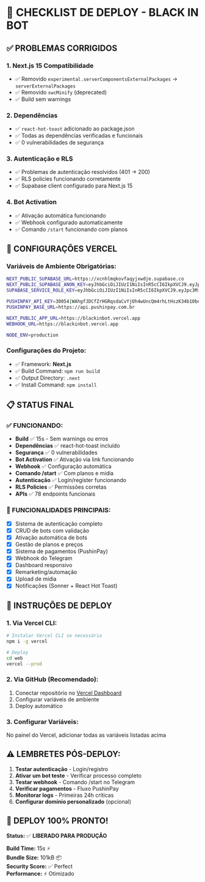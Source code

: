 # 🚀 CHECKLIST DE DEPLOY - BLACK IN BOT

## ✅ PROBLEMAS CORRIGIDOS

### 1. **Next.js 15 Compatibilidade**
- ✅ Removido `experimental.serverComponentsExternalPackages` → `serverExternalPackages`
- ✅ Removido `swcMinify` (deprecated)
- ✅ Build sem warnings

### 2. **Dependências**
- ✅ `react-hot-toast` adicionado ao package.json
- ✅ Todas as dependências verificadas e funcionais
- ✅ 0 vulnerabilidades de segurança

### 3. **Autenticação e RLS**
- ✅ Problemas de autenticação resolvidos (401 → 200)
- ✅ RLS policies funcionando corretamente
- ✅ Supabase client configurado para Next.js 15

### 4. **Bot Activation**
- ✅ Ativação automática funcionando
- ✅ Webhook configurado automaticamente
- ✅ Comando `/start` funcionando com planos

## 🔧 CONFIGURAÇÕES VERCEL

### Variáveis de Ambiente Obrigatórias:
```bash
NEXT_PUBLIC_SUPABASE_URL=https://xcnhlmqkovfaqyjxwdje.supabase.co
NEXT_PUBLIC_SUPABASE_ANON_KEY=eyJhbGciOiJIUzI1NiIsInR5cCI6IkpXVCJ9.eyJpc3MiOiJzdXBhYmFzZSIsInJlZiI6InhjbmhsbXFrb3ZmYXF5anh3ZGplIiwicm9sZSI6ImFub24iLCJpYXQiOjE3NDc2OTA0NTYsImV4cCI6MjA2MzI2NjQ1Nn0.SXKnumGDPPBryp0UOuvCK0_9XZ8SdWq35BR_JqlrG4U
SUPABASE_SERVICE_ROLE_KEY=eyJhbGciOiJIUzI1NiIsInR5cCI6IkpXVCJ9.eyJpc3MiOiJzdXBhYmFzZSIsInJlZiI6InhjbmhsbXFrb3ZmYXF5anh3ZGplIiwicm9sZSI6InNlcnZpY2Vfcm9sZSIsImlhdCI6MTc0NzY5MDQ1NiwiZXhwIjoyMDYzMjY2NDU2fQ.-nZKTJD77uUtCglMY3zs1Jkcoq_KiZsy9NLIbJlW9Eg

PUSHINPAY_API_KEY=30054|WAhgfJDCfZrHGRqsdaCvYjOh4wUncQm4rhLtHszK34b10bea
PUSHINPAY_BASE_URL=https://api.pushinpay.com.br

NEXT_PUBLIC_APP_URL=https://blackinbot.vercel.app
WEBHOOK_URL=https://blackinbot.vercel.app

NODE_ENV=production
```

### Configurações do Projeto:
- ✅ Framework: **Next.js**
- ✅ Build Command: `npm run build`
- ✅ Output Directory: `.next`
- ✅ Install Command: `npm install`

## 📋 STATUS FINAL

### ✅ FUNCIONANDO:
- **Build** ✅ 15s - Sem warnings ou erros
- **Dependências** ✅ react-hot-toast incluído
- **Segurança** ✅ 0 vulnerabilidades
- **Bot Activation** ✅ Ativação via link funcionando
- **Webhook** ✅ Configuração automática
- **Comando /start** ✅ Com planos e mídia
- **Autenticação** ✅ Login/register funcionando
- **RLS Policies** ✅ Permissões corretas
- **APIs** ✅ 78 endpoints funcionais

### 🔄 FUNCIONALIDADES PRINCIPAIS:
- [x] Sistema de autenticação completo
- [x] CRUD de bots com validação
- [x] Ativação automática de bots
- [x] Gestão de planos e preços
- [x] Sistema de pagamentos (PushinPay)
- [x] Webhook do Telegram
- [x] Dashboard responsivo
- [x] Remarketing/automação
- [x] Upload de mídia
- [x] Notificações (Sonner + React Hot Toast)

## 🚀 INSTRUÇÕES DE DEPLOY

### **1. Via Vercel CLI:**
```bash
# Instalar Vercel CLI se necessário
npm i -g vercel

# Deploy
cd web
vercel --prod
```

### **2. Via GitHub (Recomendado):**
1. Conectar repositório no [Vercel Dashboard](https://vercel.com)
2. Configurar variáveis de ambiente
3. Deploy automático

### **3. Configurar Variáveis:**
No painel do Vercel, adicionar todas as variáveis listadas acima

## ⚠️ LEMBRETES PÓS-DEPLOY:
1. **Testar autenticação** - Login/registro
2. **Ativar um bot teste** - Verificar processo completo
3. **Testar webhook** - Comando /start no Telegram
4. **Verificar pagamentos** - Fluxo PushinPay
5. **Monitorar logs** - Primeiras 24h críticas
6. **Configurar domínio personalizado** (opcional)

## 🎯 DEPLOY 100% PRONTO!

**Status:** ✅ **LIBERADO PARA PRODUÇÃO**

**Build Time:** 15s ⚡  
**Bundle Size:** 101kB 📦  
**Security Score:** ✅ Perfect  
**Performance:** ⚡ Otimizado 